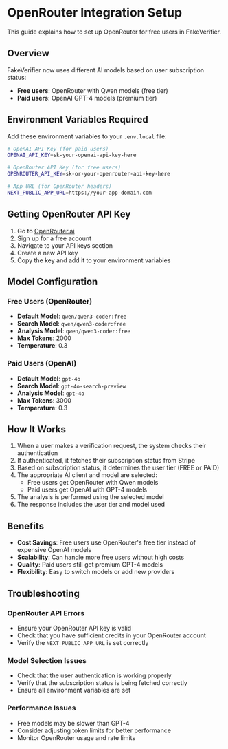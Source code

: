 # OpenRouter Integration Setup

This guide explains how to set up OpenRouter for free users in FakeVerifier.

## Overview

FakeVerifier now uses different AI models based on user subscription status:
- **Free users**: OpenRouter with Qwen models (free tier)
- **Paid users**: OpenAI GPT-4 models (premium tier)

## Environment Variables Required

Add these environment variables to your `.env.local` file:

```bash
# OpenAI API Key (for paid users)
OPENAI_API_KEY=sk-your-openai-api-key-here

# OpenRouter API Key (for free users)
OPENROUTER_API_KEY=sk-or-your-openrouter-api-key-here

# App URL (for OpenRouter headers)
NEXT_PUBLIC_APP_URL=https://your-app-domain.com
```

## Getting OpenRouter API Key

1. Go to [OpenRouter.ai](https://openrouter.ai/)
2. Sign up for a free account
3. Navigate to your API keys section
4. Create a new API key
5. Copy the key and add it to your environment variables

## Model Configuration

### Free Users (OpenRouter)
- **Default Model**: `qwen/qwen3-coder:free`
- **Search Model**: `qwen/qwen3-coder:free`
- **Analysis Model**: `qwen/qwen3-coder:free`
- **Max Tokens**: 2000
- **Temperature**: 0.3

### Paid Users (OpenAI)
- **Default Model**: `gpt-4o`
- **Search Model**: `gpt-4o-search-preview`
- **Analysis Model**: `gpt-4o`
- **Max Tokens**: 3000
- **Temperature**: 0.3

## How It Works

1. When a user makes a verification request, the system checks their authentication
2. If authenticated, it fetches their subscription status from Stripe
3. Based on subscription status, it determines the user tier (FREE or PAID)
4. The appropriate AI client and model are selected:
   - Free users get OpenRouter with Qwen models
   - Paid users get OpenAI with GPT-4 models
5. The analysis is performed using the selected model
6. The response includes the user tier and model used

## Benefits

- **Cost Savings**: Free users use OpenRouter's free tier instead of expensive OpenAI models
- **Scalability**: Can handle more free users without high costs
- **Quality**: Paid users still get premium GPT-4 models
- **Flexibility**: Easy to switch models or add new providers

## Troubleshooting

### OpenRouter API Errors
- Ensure your OpenRouter API key is valid
- Check that you have sufficient credits in your OpenRouter account
- Verify the `NEXT_PUBLIC_APP_URL` is set correctly

### Model Selection Issues
- Check that the user authentication is working properly
- Verify that the subscription status is being fetched correctly
- Ensure all environment variables are set

### Performance Issues
- Free models may be slower than GPT-4
- Consider adjusting token limits for better performance
- Monitor OpenRouter usage and rate limits
